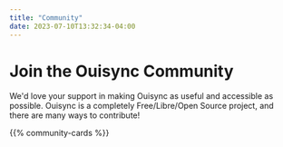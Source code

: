 ```yaml
---
title: "Community"
date: 2023-07-10T13:32:34-04:00
---
```

# Join the Ouisync Community

We'd love your support in making Ouisync as useful and accessible as possible. Ouisync is a completely Free/Libre/Open Source project, and there are many ways to contribute!

{{% community-cards %}}
